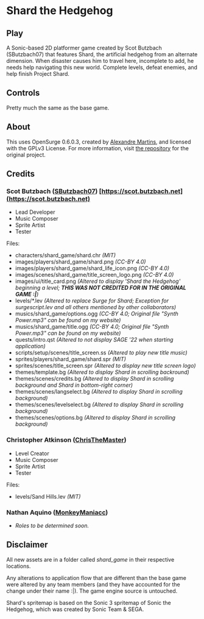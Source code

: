 # Shard the Hedgehog

## Play

A Sonic-based 2D platformer game created by Scot Butzbach (SButzbach07) that features Shard, the artificial hedgehog from an alternate dimension. When disaster causes him to travel here, incomplete to add, he needs help navigating this new world. Complete levels, defeat enemies, and help finish Project Shard.

## Controls

Pretty much the same as the base game.

## About

This uses OpenSurge 0.6.0.3, created by [Alexandre Martins](https://github.com/alemart), and licensed with the GPLv3 License.
For more information, visit [the repository](https://github.com/alemart/opensurge) for the original project.

## Credits

### Scot Butzbach ([SButzbach07](https://github.com/SButzbach07)) [https://scot.butzbach.net](https://scot.butzbach.net)

* Lead Developer
* Music Composer
* Sprite Artist
* Tester

Files:

* characters/shard_game/shard.chr _(MIT)_
* images/players/shard_game/shard.png _(CC-BY 4.0)_
* images/players/shard_game/shard_life_icon.png _(CC-BY 4.0)_
* images/scenes/shard_game/title_screen_logo.png _(CC-BY 4.0)_
* images/ui/title_card.png _(Altered to display 'Shard the Hedgehog' beginning a level; __THIS WAS NOT CREDITED FOR IN THE ORIGINAL GAME :|__)_
* levels/\*.lev _(Altered to replace Surge for Shard; Exception for surgescript.lev and all others mentioned by other collaborators)_
* musics/shard_game/options.ogg _(CC-BY 4.0; Original file "Synth Power.mp3" can be found on my website)_
* musics/shard_game/title.ogg _(CC-BY 4.0; Original file "Synth Power.mp3" can be found on my website)_
* quests/intro.qst _(Altered to not display SAGE '22 when starting application)_
* scripts/setup/scenes/title_screen.ss _(Altered to play new title music)_
* sprites/players/shard_game/shard.spr _(MIT)_
* sprites/scenes/title_screen.spr _(Altered to display new title screen logo)_
* themes/template.bg _(Altered to display Shard in scrolling backround)_
* themes/scenes/credits.bg _(Altered to display Shard in scrolling background and Shard in bottom-right corner)_
* themes/scenes/langselect.bg _(Altered to display Shard in scrolling background)_
* themes/scenes/levelselect.bg _(Altered to display Shard in scrolling background)_
* themes/scenes/options.bg _(Altered to display Shard in scrolling background)_

### Christopher Atkinson ([ChrisTheMaster](https://github.com/ChrisTheMaster))

* Level Creator
* Music Composer
* Sprite Artist
* Tester

Files:

* levels/Sand Hills.lev _(MIT)_

### Nathan Aquino ([MonkeyManiacc](https://github.com/MonkeyManiacc))

* _Roles to be determined soon._

## Disclaimer

All new assets are in a folder called _shard_game_ in their respective locations.

Any alterations to application flow that are different than the base game were altered by any team members (and they have accounted for the change under their name :|). The game engine source is untouched.

Shard's spritemap is based on the Sonic 3 spritemap of Sonic the Hedgehog, which was created by Sonic Team & SEGA.
